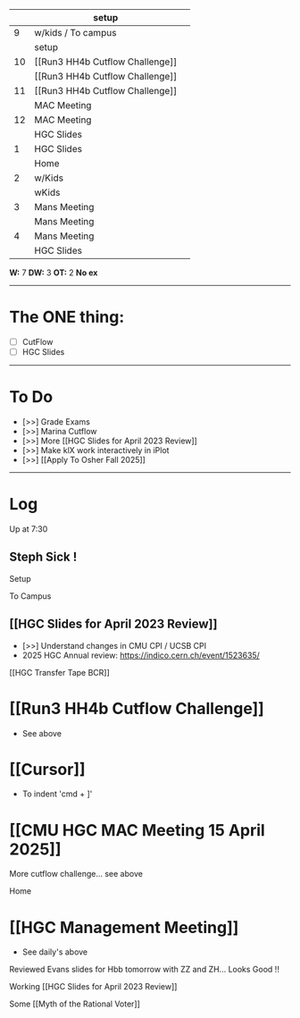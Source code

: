 
|     | setup                           |     |
| --- | ------------------------------- | --- |
| 9   | w/kids / To campus              |     |
|     | setup                           |     |
| 10  | [[Run3 HH4b Cutflow Challenge]] |     |
|     | [[Run3 HH4b Cutflow Challenge]] |     |
| 11  | [[Run3 HH4b Cutflow Challenge]] |     |
|     | MAC Meeting                     |     |
| 12  | MAC Meeting                     |     |
|     | HGC Slides                      |     |
| 1   | HGC Slides                      |     |
|     | Home                            |     |
| 2   | w/Kids                          |     |
|     | wKids                           |     |
| 3   | Mans Meeting                    |     |
|     | Mans Meeting                    |     |
| 4   | Mans Meeting                    |     |
|     | HGC Slides                      |     |

**W:** 7 
**DW:** 3 
**OT:** 2
**No ex**

---
# The ONE thing: 
- [ ] CutFlow
- [ ] HGC Slides

---
# To Do

- [>>] Grade Exams
- [>>] Marina Cutflow 
- [>>] More [[HGC Slides for April 2023 Review]]
- [>>] Make klX work interactively in iPlot
- [>>]  [[Apply To Osher Fall 2025]]

---

# Log

Up at 7:30

## Steph Sick !

Setup 

To Campus

## [[HGC Slides for April 2023 Review]]
- [>>] Understand changes in CMU CPI / UCSB CPI
- 2025 HGC Annual review: https://indico.cern.ch/event/1523635/

[[HGC Transfer Tape BCR]]


# [[Run3 HH4b Cutflow Challenge]]
- See above

# [[Cursor]]
- To indent 'cmd + ]' 


# [[CMU HGC MAC Meeting 15 April 2025]]


More cutflow challenge... see above

Home

# [[HGC Management Meeting]]
- See daily's above


Reviewed Evans slides for Hbb tomorrow with ZZ and ZH... Looks Good !!

Working [[HGC Slides for April 2023 Review]]

Some [[Myth of the Rational Voter]]

